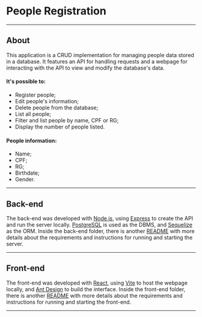 # People Registration

---

## About

This application is a CRUD implementation for managing people data stored in a database. It features an API for handling requests and a webpage for interacting with the API to view and modify the database's data.

#### It's possible to:

-   Register people;
-   Edit people's information;
-   Delete people from the database;
-   List all people;
-   Filter and list people by name, CPF or RG;
-   Display the number of people listed.

#### People information:

-   Name;
-   CPF;
-   RG;
-   Birthdate;
-   Gender.

---

## Back-end

The back-end was developed with [Node.js](https://nodejs.org/en), using [Express](https://expressjs.com/) to create the API and run the server locally. [PostgreSQL](https://www.postgresql.org/) is used as the DBMS, and [Sequelize](https://sequelize.org/) as the ORM.
Inside the back-end folder, there is another [README](./back-end/README.md) with more details about the requirements and instructions for running and starting the server.

---

## Front-end

The front-end was developed with [React](https://react.dev/), using [Vite](https://vitejs.dev/) to host the webpage locally, and [Ant Design](https://ant.design/) to build the interface.
Inside the front-end folder, there is another [README](./front-end/README.md) with more details about the requirements and instructions for running and starting the front-end.

---
